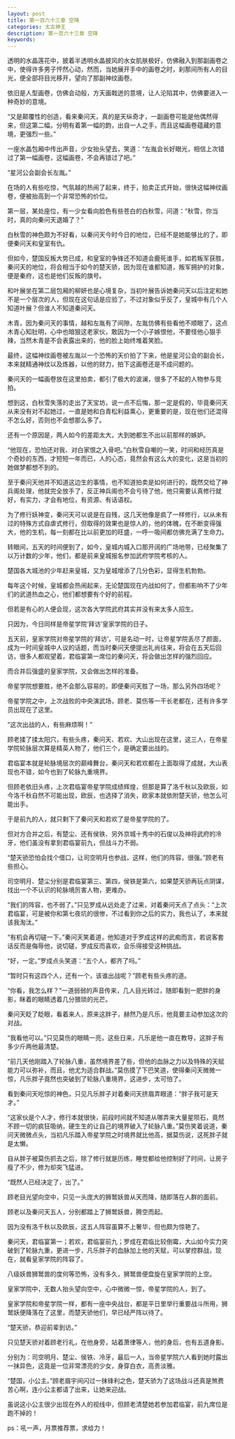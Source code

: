 ```yaml
---
layout: post
title: 第一百六十三章 空降
categories: 太古神王
description: 第一百六十三章 空降
keywords:
---
```


透明的水晶莲花中，披着半透明水晶披风的水女肌肤极好，仿佛融入到那副画卷之中，使得许多男子怦然心动，然而，当她展开手中的画卷之时，刹那间所有人的目光，便全部将目光移开，望向了那副神纹画卷。

依旧是人型画卷，仿佛会动般，方天画戟迸的意境，让人沦陷其中，仿佛要进入一种奇妙的意境。

“又是颠覆性的创造，看来秦问天，真的是天纵奇才，一副画卷可能是他偶然得来，但这第二幅，分明有着第一幅的韵，出自一人之手，而且这幅画卷蕴藏的意境，更强烈一些。”

一座水晶包厢中传出声音，少女抬头望去，笑道：“左胤会长好眼光，相信上次错过了第一幅画卷，这幅画卷，不会再错过了吧。”

“星河公会副会长左胤。”

在场的人有些吃惊，气氛越的热闹了起来，终于，拍卖正式开始，很快这幅神纹画卷，便被抬高到一个非常恐怖的价位。

第一层，某处座位，有一少女看向脸色有些苍白的白秋雪，问道：“秋雪，你当时，真的向秦问天退婚了？”

白秋雪的神色颇为不好看，以秦问天今时今日的地位，已经不是她能够比的了，即便秦问天和皇室有仇。

但如今，楚国反叛大势已成，和皇室的争锋还不知道会鹿死谁手，如若叛军获胜，秦问天的地位，将会相当于如今的楚天骄，因为现在谁都知道，叛军拥护的对象，便是秦府，这也是他们反叛的旗号。

和叶展坐在第二层包厢的柳妍也是心境复杂，当初叶展告诉她秦问天以后注定和她不是一个层次的人，但现在这句话是应验了，不过对象似乎反了，皇城中有几个人知道叶展？但谁人不知道秦问天。

木青，因为秦问天的事情，越和左胤有了间隙，左胤仿佛有些看他不顺眼了，这点木青心知肚明，心中也暗狠这老家伙，敢因为一个小子嫉恨他，不要怪他心狠手辣，当然木青是不会表露出来的，他的脸上始终堆着笑脸。

最终，这幅神纹画卷被左胤以一个恐怖的天价拍了下来，他是星河公会的副会长，本来就精通神纹以及炼器，以他的财力，拍下这画卷还是不成问题的。

秦问天的一幅画卷放在这里拍卖，都引了极大的波澜，很多了不起的人物参与竞拍。

想到这，白秋雪失落的走出了天宝坊，说一点不后悔，那一定是假的，毕竟秦问天从来没有对不起她过，一直是她和白青松利益熏心，更重要的是，现在他们还混得不怎么好，否则也不会想那么多了。

还有一个原因是，两人如今的差距太大，大到她都生不出以前那样的嫉妒。

“他现在，恐怕还对我、对白家恨之入骨吧。”白秋雪自嘲的一笑，时间和经历真是个奇妙的东西，才短短一年而已，人的心态，竟然会有这么大的变化，这是当初的她做梦都想不到的。

至于秦问天他并不知道这边生的事情，也不知道拍卖是如何进行的，既然交给了神兵阁处理，他就完全放手了，反正神兵阁也不会亏待了他，他只需要认真修行就好，有实力，才会有地位，有资源、有话语权。

为了修行妖神变，秦问天可以说是在自残，这几天他像是疯了一样修行，以从未有过的特殊方式自虐式修行，但取得的效果也是惊人的，他的体魄，在不断变得强大，他的生机，每一刻都在比以前更加的旺盛，一呼一吸间都仿佛充满了生命力。

转眼间，五天的时间便到了，如今，皇城内城入口那开阔的广场地带，已经聚集了以万计数的少年，他们，都是前来皇城报名参加武府学院考核的人。

楚国各大城池的少年赶来皇城，又为皇城增添了几分色彩，显得生机勃勃。

每年这个时候，皇城都会热闹起来，无论楚国现在内战如何了，但都影响不了少年们的武道热血之心，他们都想要有个好的前程。

但若是有心的人便会现，这次各大学院武府其实并没有来太多人招生。

只因为，今日同样是帝星学院‘拜访’皇家学院的日子。

五天前，皇家学院对帝星学院的‘拜访’，可是名动一时，让帝星学院丢尽了颜面，成为一时间皇城中人议的话题，而当时秦问天便提出礼尚往来，将会在五天后回访，很多人都观望着，君临宴第一席位的秦问天，将会做出怎样的强烈回应。

而合并后强盛的皇家学院，又会做出怎样的准备。

帝星学院想要胜，绝不会那么容易的，即便秦问天胜了一场，那么另外四场呢？

帝星学院之中，上次战败的中央演武场，顾老、莫伤等一干长老都在，还有许多学员出现在了这里。

“这次出战的人，有些麻烦啊！”

顾老揉了揉太阳穴，有些头疼，秦问天、若欢、大山出现在这里，这三人，在帝星学院轮脉层次算是精英人物了，他们三个，是确定要出战的。

君临宴本就是轮脉境层次的巅峰舞台，秦问天和若欢都在上面取得了成就，大山表现也不错，如今也到了轮脉九重境界。

但顾老依旧头疼，上次君临宴帝星学院成绩辉煌，但那是算了洛千秋以及欧辰，如今洛千秋自然不可能出现，欧辰，也选择了消失，欧家本就依附楚天骄，他怎么可能出手。

于是前九的人，就只剩下了秦问天和若欢了是帝星学院的了。

但对方合并之后，有楚尘、还有侯铁、另外京城十秀中的石俊以及神将武府的冷牙，他们虽没有拿到君临宴前九，但战斗力不弱。

“楚天骄恐怕会找个借口，让司空明月也参战，这样，他们的阵容，很强。”顾老有些担心。

司空明月、楚尘分别是君临宴第三、第四，侯铁是第六，如果楚天骄再玩点阴谋，找出一个不认识的轮脉境厉害人物，更难办。

“我们的阵容，也不弱了。”只见罗成从远处走了过来，对着秦问天点了点头：“上次君临宴，可是被你和第七夜坑的很惨，不过看到你之后的实力，我也认了，本来就该我淘汰。”

“有机会再切磋一下。”秦问天笑着道，他知道对于罗成这样的武痴而言，若说客套话反而是侮辱他，说切磋，罗成反而喜欢，会乐得接受这种挑战。

“好，一定。”罗成点头笑道：“五个人，都齐了吗。”

“暂时只有这四个人，还有一个，该谁出战呢？”顾老有些头疼的道。

“你看，我怎么样？”一道弱弱的声音传来，几人目光转过，随即看到一肥胖的身影，眯着的眼睛透着几分猥琐的光芒。

秦问天眨了眨眼，看着来人，原来这胖子，赫然乃是凡乐，他竟要主动参加这次的对战。

“我看他可以。”只见莫伤的眼睛一亮，这些日来，凡乐是他一直在教导，这胖子有多少斤两他最清楚。

“前几天他刚踏入了轮脉八重，虽然境界差了些，但他的血脉之力以及特殊的天赋能力可以弥补，而且，他尤为适合群战。”莫伤摸了下巴笑道，使得秦问天微微一惊，凡乐胖子竟然也突破到了轮脉八重境界，这进步，太可怕了。

看到秦问天吃惊的神色，只见凡乐胖子对着秦问天挤眉弄眼道：“胖子我可是天才。”

“这家伙是个人才，修行本就很快，前段时间就不知道从哪弄来大量星陨石，竟然不顾一切的疯狂吸纳，硬生生的让自己的境界破入了轮脉八重。”莫伤笑着说道，秦问天微微点头，当初凡乐踏入帝星学院之时境界就比他高，据莫伤说，这死胖子就是太懒。

自从胖子被莫伤抓去之后，除了修行就是历练，睡觉都给他控制好了时间，让房子瘦了不少，修为却突飞猛进。

“既然人已经决定了，出了。”

顾老目光望向空中，只见一头庞大的狮鹫妖兽从天而降，随即落在人群的面前。

顾老以及秦问天五人，分别都踏上了狮鹫妖兽，腾空而起。

因为没有洛千秋以及欧辰，这五人阵容虽算不上奢华，但也颇为惊艳了。

秦问天，君临宴第一；若欢，君临宴前九；罗成在君临比较倒霉，大山如今实力突破到了轮脉九重，更进一步，凡乐胖子的血脉加上他的天赋，可以掌控群战，现在，就看皇家学院的阵容了。

八级妖兽狮鹫兽的度何等恐怖，没有多久，狮鹫兽便盘旋在皇家学院的上空。

皇家学院中，无数人抬头望向空中，心中微微一惊，帝星学院的人，到了。

皇家学院和帝星学院一样，都有一座中央战台，都是平日里举行重要战斗所用，狮鹫妖便降落在了这里，而楚天骄他们，早已经严阵以待了。

“楚天骄，恭迎前辈到访。”

只见楚天骄对着顾老行礼，在他身旁，站着萧律等人，他的身后，也有五道身影。

分别为：司空明月、楚尘、侯铁、冷牙，最后一人，当帝星学院六人看到她时露出一抹异色，这竟是一位非常漂亮的少女，身穿白衣，高贵淡雅。

“楚国，小公主。”顾老眉宇间闪过一抹锋利之色，楚天骄为了这场战斗还真是煞费苦心啊，连小公主都请了出来，让她来迎战。

虽说这小公主很少出现在外人的视线中，但顾老清楚她若参加君临宴，前九席位是跑不掉的！

ps：吼一声，月票推荐票，求给力！
